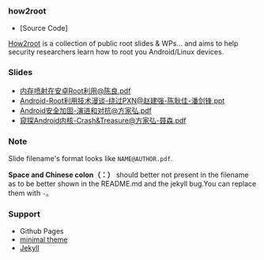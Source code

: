 ### how2root

- [Source Code]

[How2root](https://github.com/thinkycx/how2root) is a collection of public root slides & WPs... and aims to help security researchers learn how to root you Android/Linux devices.

### Slides

- [内存喷射在安卓Root利用@陈良.pdf](./slides/内存喷射在安卓Root利用@陈良.pdf)
- [Android-Root利用技术漫谈-绕过PXN@赵建强-陈耿佳-潘剑锋.ppt](./slides/Android-Root利用技术漫谈-绕过PXN@赵建强-陈耿佳-潘剑锋.ppt)
- [Android安全加固-演进和对抗@方家弘.pdf](./slides/Android安全加固-演进和对抗@方家弘.pdf)
- [窥探Android内核-Crash&Treasure@方家弘-聂森.pdf](./slides/窥探Android内核-Crash&Treasure@方家弘-聂森.pdf)

### Note
Slide filename's format looks like `NAME@AUTHOR.pdf`.  

**Space and Chinese colon（：）** should better not present  in the filename as to be better shown in the README.md and the jekyll bug.You can replace them with `-`。

### Support

- Github Pages
- [minimal theme](https://github.com/pages-themes/minimal)
- [Jekyll](https://jekyllrb.com/) 
